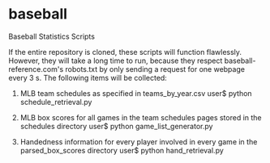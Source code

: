 # baseball
Baseball Statistics Scripts

If the entire repository is cloned, these scripts will function flawlessly. However, they will take a long time to run, because they respect baseball-reference.com's robots.txt by only sending a request for one webpage every 3 s. The following items will be collected:

1) MLB team schedules as specified in teams_by_year.csv
user$ python schedule_retrieval.py

2) MLB box scores for all games in the team schedules pages stored in the schedules directory
user$ python game_list_generator.py

3) Handedness information for every player involved in every game in the parsed_box_scores directory
user$ python hand_retrieval.py
